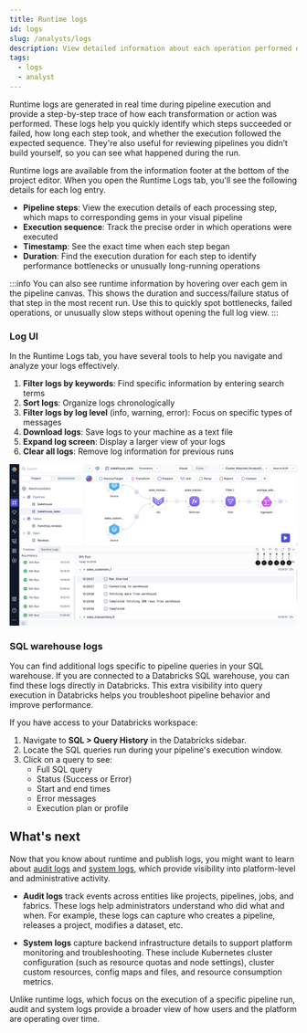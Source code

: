 ```yaml
---
title: Runtime logs
id: logs
slug: /analysts/logs
description: View detailed information about each operation performed during a pipeline run
tags:
  - logs
  - analyst
---
```


Runtime logs are generated in real time during pipeline execution and provide a step-by-step trace of how each transformation or action was performed. These logs help you quickly identify which steps succeeded or failed, how long each step took, and whether the execution followed the expected sequence. They're also useful for reviewing pipelines you didn’t build yourself, so you can see what happened during the run.

Runtime logs are available from the information footer at the bottom of the project editor. When you open the Runtime Logs tab, you'll see the following details for each log entry.

- **Pipeline steps**: View the execution details of each processing step, which maps to corresponding gems in your visual pipeline
- **Execution sequence**: Track the precise order in which operations were executed
- **Timestamp**: See the exact time when each step began
- **Duration**: Find the execution duration for each step to identify performance bottlenecks or unusually long-running operations

:::info
You can also see runtime information by hovering over each gem in the pipeline canvas. This shows the duration and success/failure status of that step in the most recent run. Use this to quickly spot bottlenecks, failed operations, or unusually slow steps without opening the full log view.
:::

### Log UI

In the Runtime Logs tab, you have several tools to help you navigate and analyze your logs effectively.

1. **Filter logs by keywords**: Find specific information by entering search terms
1. **Sort logs**: Organize logs chronologically
1. **Filter logs by log level** (info, warning, error): Focus on specific types of messages
1. **Download logs**: Save logs to your machine as a text file
1. **Expand log screen**: Display a larger view of your logs
1. **Clear all logs**: Remove log information for previous runs

![Runtime logs](img/runtime-logs.png)

### SQL warehouse logs

You can find additional logs specific to pipeline queries in your SQL warehouse. If you are connected to a Databricks SQL warehouse, you can find these logs directly in Databricks. This extra visibility into query execution in Databricks helps you troubleshoot pipeline behavior and improve performance.

If you have access to your Databricks workspace:

1. Navigate to **SQL > Query History** in the Databricks sidebar.
2. Locate the SQL queries run during your pipeline's execution window.
3. Click on a query to see:
   - Full SQL query
   - Status (Success or Error)
   - Start and end times
   - Error messages
   - Execution plan or profile

## What's next

Now that you know about runtime and publish logs, you might want to learn about [audit logs](/administration/audit-logging) and [system logs](/getting-started/getting-help/prophecy-details), which provide visibility into platform-level and administrative activity.

- **Audit logs** track events across entities like projects, pipelines, jobs, and fabrics. These logs help administrators understand who did what and when. For example, these logs can capture who creates a pipeline, releases a project, modifies a dataset, etc.

- **System logs** capture backend infrastructure details to support platform monitoring and troubleshooting. These include Kubernetes cluster configuration (such as resource quotas and node settings), cluster custom resources, config maps and files, and resource consumption metrics.

Unlike runtime logs, which focus on the execution of a specific pipeline run, audit and system logs provide a broader view of how users and the platform are operating over time.
